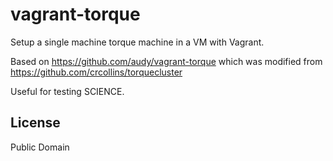 # vagrant-torque

Setup a single machine torque machine in a VM with Vagrant.

Based on https://github.com/audy/vagrant-torque
which was modified from https://github.com/crcollins/torquecluster

Useful for testing SCIENCE.

## License

Public Domain
